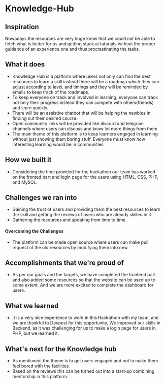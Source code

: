 # Knowledge-Hub
## Inspiration
Nowadays the resources are very huge know that we could not be able to fetch what is better for us and getting stuck at tutorials without the proper guidance of an experience one and thus procrastinating the tasks. 

## What it does
- Knowledge Hub is a platform where users not only can find the best resources to learn a 
skill instead there will be a roadmap which they can adjust according to level, and timings and they will be reminded by emails to keep track of the roadmaps. 
- To keep everyone on track and involved in learning, everyone can track not only their progress instead they can compete with others(friends) and learn quickly.
- There will be an assistive chatbot that will be helping the newbies in finding out their desired course. 
- Open community links will be provided like discord and telegram channels where users can discuss and know lot more things from them. 
- The main theme of this platform is to keep learners engaged in learning without just showing them boring stuff. Everyone must know how interesting learning would be in communities. 

## How we built it
- Considering the time provided for the hackathon our team has worked on the fronted part and login page for the users using HTML, CSS, PHP, and MySQL. 

## Challenges we ran into
- Gaining the trust of users and providing them the best resources to learn the skill and getting 
the reviews of users who are already skilled in it. 
- Gathering the resources and updating from time to time. 
#### Overcoming the Challenges
- The platform can be made open source where users can make pull request of the old resources by modifying them into new.

## Accomplishments that we're proud of
- As per our goals and the targets, we have completed the frontend part and also added some resources so that the website can be used up to some extent. And we are more excited to complete the dashboard for users.

## What we learned
- It is a very nice experience to work in this Hackathon with my team, and we are thankful to Devpost for this opportunity, We improved our skills in Backend, as it was challenging for us to make a login page for users in PHP, but we learned it.

## What's next for the Knowledge hub
- As mentioned, the theme is to get users engaged and not to make them feel bored with the facilities. 
- Based on the reviews this can be turned out into a start-up combining mentorship in this platform. 

